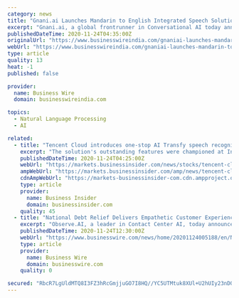 ```yaml
---
category: news
title: "Gnani.ai Launches Mandarin to English Integrated Speech Solution for Indian Defence"
excerpt: "Gnani.ai, a global frontrunner in Conversational AI today announced the launch of a new integrated Speech Recognition based solution for the Indian defence establishment."
publishedDateTime: 2020-11-24T04:35:00Z
originalUrl: "https://www.businesswireindia.com/gnaniai-launches-mandarin-to-english-integrated-speech-solution-for-indian-defence-70507.html"
webUrl: "https://www.businesswireindia.com/gnaniai-launches-mandarin-to-english-integrated-speech-solution-for-indian-defence-70507.html"
type: article
quality: 13
heat: -1
published: false

provider:
  name: Business Wire
  domain: businesswireindia.com

topics:
  - Natural Language Processing
  - AI

related:
  - title: "Tencent Cloud introduces one-stop AI Transfy speech recognition solution, delivering high-quality conferencing experience to international customers"
    excerpt: "The solution's outstanding features were championed at Interspeech 2020's Far-Field Speaker Verification Challenge special session in"
    publishedDateTime: 2020-11-24T04:25:00Z
    webUrl: "https://markets.businessinsider.com/news/stocks/tencent-cloud-introduces-one-stop-ai-transfy-speech-recognition-solution-delivering-high-quality-conferencing-experience-to-international-customers-1029831999"
    ampWebUrl: "https://markets.businessinsider.com/amp/news/tencent-cloud-introduces-one-stop-ai-transfy-speech-recognition-solution-delivering-high-quality-conferencing-experience-to-international-customers-1029831999"
    cdnAmpWebUrl: "https://markets-businessinsider-com.cdn.ampproject.org/c/s/markets.businessinsider.com/amp/news/tencent-cloud-introduces-one-stop-ai-transfy-speech-recognition-solution-delivering-high-quality-conferencing-experience-to-international-customers-1029831999"
    type: article
    provider:
      name: Business Insider
      domain: businessinsider.com
    quality: 45
  - title: "National Debt Relief Delivers Empathetic Customer Experiences By Leveraging Contact Center AI from Observe.AI"
    excerpt: "Observe.AI, a leader in Contact Center AI, today announced that its platform has enabled National Debt Relief (NDR) to improve customer experience, au"
    publishedDateTime: 2020-11-24T12:30:00Z
    webUrl: "https://www.businesswire.com/news/home/20201124005188/en/National-Debt-Relief-Delivers-Empathetic-Customer-Experiences-By-Leveraging-Contact-Center-AI-from-Observe.AI"
    type: article
    provider:
      name: Business Wire
      domain: businesswire.com
    quality: 0

secured: "RbcR7LgUldMTQ8I3FZ3hRcGmjjuGO7I8HQ//YC5UTMtuk8XUl+U2hUIy23nDOHZ2jFbXHKaQSQNKy2kY248EHylMJM9KdG1k55MR3XJ28yTSpcs6evoEb0Q0ATT15uIfyJSUBTXTEQcQV9gTZiThafp07oZMF8WZRTkH7dU2yF8ZfGfJTQarvp2CS/QsQYvVHM2hBwYuhgLoDdaVQbjxEs6/rBm0u7FPp4EkKuPD+gZNB/hcY2T/MAsbEaYeDxEyn9MaaRHUtVJxwDy/WV/J2rTAwUz9Rr8CWeKNLjDjfro3oUYUFbQ7sV4W3Cqks/fTdN9ethLDZWp9uKqUCYQYHLnR7E+3/vyGhhuw/aAKW60=;wPqCwlOpTDOhO5jzcMPMPQ=="
---
```


